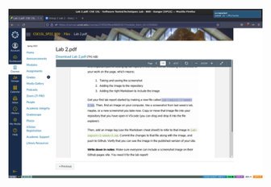 ![Screenshot](https://raw.githubusercontent.com/Mnohem/cse15l-lab-reports/d0dd7c088f697ad33e6fb0cfe8b9a5f221749ad9/screenshot-2022-04-07-12%3A59%3A53.png)